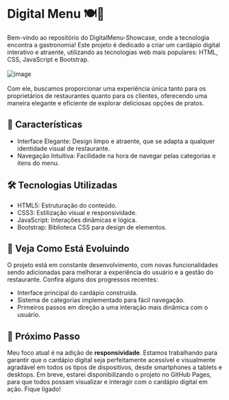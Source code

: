 # Digital Menu 🍽️📱
Bem-vindo ao repositório do DigitalMenu-Showcase, onde a tecnologia encontra a gastronomia! Este projeto é dedicado a criar um cardápio digital interativo e atraente, utilizando as tecnologias web mais populares: HTML, CSS, JavaScript e Bootstrap.<br><br>
![image](https://github.com/samuel-almeida-dev/Digital-Menu/assets/130515347/d64fc57c-8f1d-4872-aac6-5a4e65b8be43)
<br><br> Com ele, buscamos proporcionar uma experiência única tanto para os proprietários de restaurantes quanto para os clientes, oferecendo uma maneira elegante e eficiente de explorar deliciosas opções de pratos.

## 🎨 Características
- Interface Elegante: Design limpo e atraente, que se adapta a qualquer identidade visual de restaurante.
- Navegação Intuitiva: Facilidade na hora de navegar pelas categorias e itens do menu.
  
## 🛠️ Tecnologias Utilizadas
- HTML5: Estruturação do conteúdo.
- CSS3: Estilização visual e responsividade.
- JavaScript: Interações dinâmicas e lógica.
- Bootstrap: Biblioteca CSS para design de elementos.

## 🌟 Veja Como Está Evoluindo
O projeto está em constante desenvolvimento, com novas funcionalidades sendo adicionadas para melhorar a experiência do usuário e a gestão do restaurante. Confira alguns dos progressos recentes:
- Interface principal do cardápio construída.
- Sistema de categorias implementado para fácil navegação.
- Primeiros passos em direção a uma interação mais dinâmica com o usuário.
  
## 🚀 Próximo Passo
Meu foco atual é na adição de <b>responsividade</b>. Estamos trabalhando para garantir que o cardápio digital seja perfeitamente acessível e visualmente agradável em todos os tipos de dispositivos, desde smartphones a tablets e desktops. Em breve, estarei disponibilizando o projeto no GitHub Pages, para que todos possam visualizar e interagir com o cardápio digital em ação. Fique ligado!

